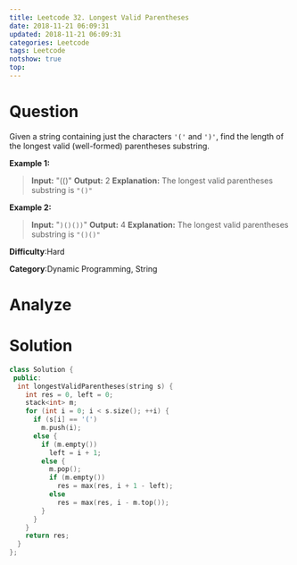 ```yaml
---
title: Leetcode 32. Longest Valid Parentheses
date: 2018-11-21 06:09:31
updated: 2018-11-21 06:09:31
categories: Leetcode
tags: Leetcode
notshow: true
top:
---
```


# Question

Given a string containing just the characters  `'('`  and  `')'`, find the length of the longest valid (well-formed) parentheses substring.

**Example 1:**

> **Input:** "(()"
> **Output:** 2
> **Explanation:** The longest valid parentheses substring is `"()"`

**Example 2:**

> **Input:** "`)()())`"
> **Output:** 4
> **Explanation:** The longest valid parentheses substring is `"()()"`

**Difficulty**:Hard

**Category**:Dynamic Programming, String

<!-- more -->

# Analyze

# Solution

```cpp
class Solution {
 public:
  int longestValidParentheses(string s) {
    int res = 0, left = 0;
    stack<int> m;
    for (int i = 0; i < s.size(); ++i) {
      if (s[i] == '(')
        m.push(i);
      else {
        if (m.empty())
          left = i + 1;
        else {
          m.pop();
          if (m.empty())
            res = max(res, i + 1 - left);
          else
            res = max(res, i - m.top());
        }
      }
    }
    return res;
  }
};
```